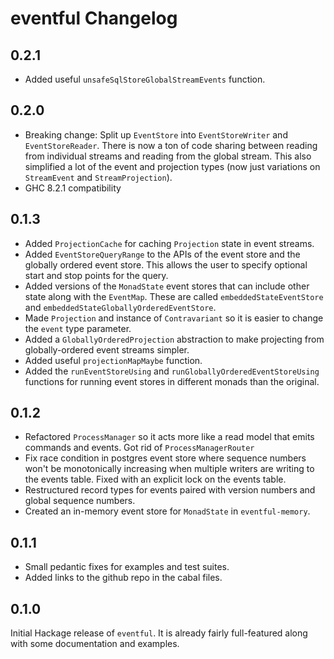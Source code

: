 # eventful Changelog

## 0.2.1

* Added useful `unsafeSqlStoreGlobalStreamEvents` function.

## 0.2.0

* Breaking change: Split up `EventStore` into `EventStoreWriter` and
  `EventStoreReader`. There is now a ton of code sharing between reading from
  individual streams and reading from the global stream. This also simplified a
  lot of the event and projection types (now just variations on `StreamEvent`
  and `StreamProjection`).
* GHC 8.2.1 compatibility

## 0.1.3

* Added `ProjectionCache` for caching `Projection` state in event streams.
* Added `EventStoreQueryRange` to the APIs of the event store and the globally
  ordered event store. This allows the user to specify optional start and stop
  points for the query.
* Added versions of the `MonadState` event stores that can include other state
  along with the `EventMap`. These are called `embeddedStateEventStore` and
  `embeddedStateGloballyOrderedEventStore`.
* Made `Projection` and instance of `Contravariant` so it is easier to change
  the `event` type parameter.
* Added a `GloballyOrderedProjection` abstraction to make projecting from
  globally-ordered event streams simpler.
* Added useful `projectionMapMaybe` function.
* Added the `runEventStoreUsing` and `runGloballyOrderedEventStoreUsing`
  functions for running event stores in different monads than the original.

## 0.1.2

* Refactored `ProcessManager` so it acts more like a read model that emits
  commands and events. Got rid of `ProcessManagerRouter`
* Fix race condition in postgres event store where sequence numbers won't be
  monotonically increasing when multiple writers are writing to the events
  table. Fixed with an explicit lock on the events table.
* Restructured record types for events paired with version numbers and global
  sequence numbers.
* Created an in-memory event store for `MonadState` in `eventful-memory`.

## 0.1.1

* Small pedantic fixes for examples and test suites.
* Added links to the github repo in the cabal files.

## 0.1.0

Initial Hackage release of `eventful`. It is already fairly full-featured along
with some documentation and examples.
